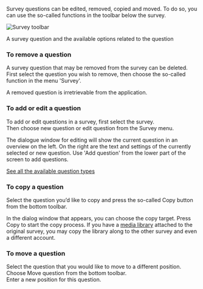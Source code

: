 Survey questions can be edited, removed, copied and moved. To do so, you
can use the so-called functions in the toolbar below the survey.

![Survey toolbar](surveytoolbar.png)

A survey question and the available options related to the question

### To remove a question

A survey question that may be removed from the survey can be deleted.
First select the question you wish to remove, then choose the so-called
function in the menu 'Survey'.

A removed question is irretrievable from the application.

### To add or edit a question

To add or edit questions in a survey, first select the survey. \
Then choose new question or edit question from the Survey menu.

The dialogue window for editing will show the current question in an
overview on the left. On the right are the text and settings of the
currently selected or new question. Use 'Add question' from the lower
part of the screen to add questions.

[See all the available question
types](https://www.copernica.com/en/support/survey-question-types-and-their-options)

### To copy a question

Select the question you’d like to copy and press the so-called Copy
button from the bottom toolbar.

In the dialog window that appears, you can choose the copy target. Press
Copy to start the copy process. If you have a [media
library](# "Using media libraries") attached to the original survey, you
may copy the library along to the other survey and even a different
account.

### To move a question

Select the question that you would like to move to a different
position. Choose Move question from the bottom toolbar. \
Enter a new position for this question.